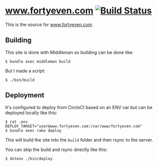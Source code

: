 # www.fortyeven.com [![Build Status][badge]][circleci]

This is the source for www.fortyeven.com.

## Building

This site is done with Middleman so building can be done like:

```
$ bundle exec middleman build
```

But I made a script:

```
$ ./bin/build
```

## Deployment

It's configured to deploy from CircleCI based on an ENV var but can be deployed
locally like this:

```
$ cat .env
DEPLOY_TARGET="user@www.fortyeven.com:/var/www/fortyeven.com"
$ bundle exec rake deploy
```

This will build the site into the `build` folder and then rsync to the server.

You can skip the build and rsync directly like this:

```
$ dotenv ./bin/deploy
```

[badge]: https://circleci.com/gh/verynicecode/forty-site.svg?style=svg
[circleci]: https://circleci.com/gh/verynicecode/forty-site
